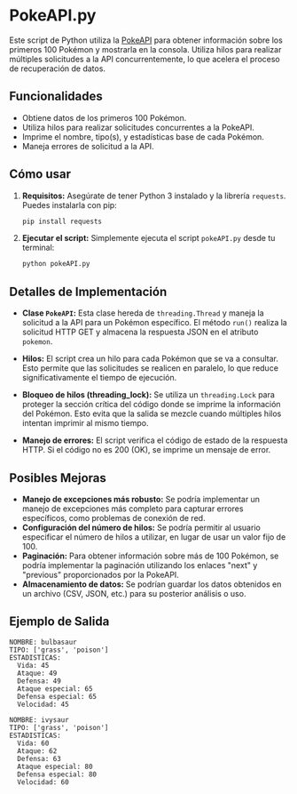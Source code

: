 # PokeAPI.py

Este script de Python utiliza la [PokeAPI](https://pokeapi.co/) para obtener información sobre los primeros 100 Pokémon y mostrarla en la consola.  Utiliza hilos para realizar múltiples solicitudes a la API concurrentemente, lo que acelera el proceso de recuperación de datos.

## Funcionalidades

* Obtiene datos de los primeros 100 Pokémon.
* Utiliza hilos para realizar solicitudes concurrentes a la PokeAPI.
* Imprime el nombre, tipo(s), y estadísticas base de cada Pokémon.
* Maneja errores de solicitud a la API.

## Cómo usar

1. **Requisitos:** Asegúrate de tener Python 3 instalado y la librería `requests`. Puedes instalarla con pip:

   ```bash
   pip install requests
   ```

2. **Ejecutar el script:** Simplemente ejecuta el script `pokeAPI.py` desde tu terminal:

   ```bash
   python pokeAPI.py
   ```

## Detalles de Implementación

* **Clase `PokeAPI`:**  Esta clase hereda de `threading.Thread` y maneja la solicitud a la API para un Pokémon específico. El método `run()` realiza la solicitud HTTP GET y almacena la respuesta JSON en el atributo `pokemon`.

* **Hilos:** El script crea un hilo para cada Pokémon que se va a consultar. Esto permite que las solicitudes se realicen en paralelo, lo que reduce significativamente el tiempo de ejecución.

* **Bloqueo de hilos (threading_lock):** Se utiliza un `threading.Lock` para proteger la sección crítica del código donde se imprime la información del Pokémon. Esto evita que la salida se mezcle cuando múltiples hilos intentan imprimir al mismo tiempo.

* **Manejo de errores:** El script verifica el código de estado de la respuesta HTTP. Si el código no es 200 (OK), se imprime un mensaje de error.

## Posibles Mejoras

* **Manejo de excepciones más robusto:** Se podría implementar un manejo de excepciones más completo para capturar errores específicos, como problemas de conexión de red.
* **Configuración del número de hilos:**  Se podría permitir al usuario especificar el número de hilos a utilizar, en lugar de usar un valor fijo de 100.
* **Paginación:** Para obtener información sobre más de 100 Pokémon, se podría implementar la paginación utilizando los enlaces "next" y "previous" proporcionados por la PokeAPI.
* **Almacenamiento de datos:**  Se podrían guardar los datos obtenidos en un archivo (CSV, JSON, etc.) para su posterior análisis o uso.


## Ejemplo de Salida

```
NOMBRE: bulbasaur
TIPO: ['grass', 'poison']
ESTADISTICAS:
  Vida: 45
  Ataque: 49
  Defensa: 49
  Ataque especial: 65
  Defensa especial: 65
  Velocidad: 45

NOMBRE: ivysaur
TIPO: ['grass', 'poison']
ESTADISTICAS:
  Vida: 60
  Ataque: 62
  Defensa: 63
  Ataque especial: 80
  Defensa especial: 80
  Velocidad: 60
